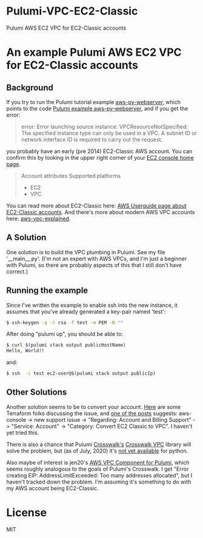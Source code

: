 # Pulumi-VPC-EC2-Classic
Pulumi AWS EC2 VPC for EC2-Classic accounts

# An example Pulumi AWS EC2 VPC for EC2-Classic accounts

## Background
If you try to run the Pulumi tutorial example [aws-py-webserver](https://www.pulumi.com/docs/tutorials/aws/ec2-webserver/), which points to the code [Pulumi example aws-py-webserver](https://github.com/pulumi/examples/blob/master/aws-py-webserver), and if you get the error:
> error: Error launching source instance: VPCResourceNotSpecified: The specified instance type can only be used in a VPC. A subnet ID or network interface ID is required to carry out the request.

you probably have an early (pre 2014) EC2-Classic AWS account. You can confirm this by looking in the upper right corner of your [EC2 console home page](https://console.aws.amazon.com/ec2/v2/home). 
>Account attributes
>Supported platforms
>
> - EC2
> - VPC

You can read more about EC2-Classic here: [AWS Userguide page about EC2-Classic accounts](https://docs.aws.amazon.com/AWSEC2/latest/UserGuide/ec2-classic-platform.html).  And there's more about modern AWS VPC accounts here: [aws-vpc-explained](https://www.infoq.com/articles/aws-vpc-explained/).

## A Solution

One solution is to build the VPC plumbing in Pulumi. See my file '\_\_main\_\_.py'.  (I'm not an expert with AWS VPCs, and I'm just a beginner with Pulumi, so there are probably aspects of this that I still don't have correct.)

## Running the example

Since I've written the example to enable ssh into the new instance, it assumes that you've already generated a key-pair named 'test':
```sh
$ ssh-keygen -q -t rsa -f test -m PEM -N ""
```

After doing "pulumi up", you should be able to:
```sh
$ curl $(pulumi stack output publicHostName)
Hello, World!!
```

and:
```sh
$ ssh  -i test ec2-user@$(pulumi stack output publicIp)
```

## Other Solutions

Another solution seems to be to convert your account. [Here](https://github.com/hashicorp/terraform/issues/4367) are some Terraform folks discussing the issue, and [one of the posts](https://github.com/hashicorp/terraform/issues/4367#issuecomment-513480968) suggests: aws-console -> new support issue -> "Regarding: Account and Billing Support" -> "Service: Account" -> "Category: Convert EC2 Classic to VPC".  I haven't yet tried this.

There is also a chance that Pulumi [Crosswalk's](https://www.pulumi.com/docs/guides/crosswalk/aws/) [Crosswalk VPC](https://www.pulumi.com/docs/guides/crosswalk/aws/vpc/) library will solve the problem, but (as of July, 2020) it's [not yet available](https://github.com/pulumi/pulumi-awsx/issues/308) for python.

Also maybe of interest is jen20's [AWS VPC Component for Pulumi](https://github.com/jen20/pulumi-aws-vpc), which seems roughly analogous to the goals of Pulumi's Crosswalk.  I get "Error creating EIP: AddressLimitExceeded: Too many addresses allocated", but I haven't tracked down the problem.  I'm assuming it's something to do with my AWS account being EC2-Classic.

# License
MIT
